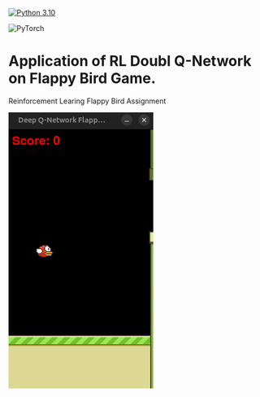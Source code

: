 [![Python 3.10](https://img.shields.io/badge/python-3.10-blue.svg)](https://www.python.org/downloads/release/python-360/)    

![PyTorch](https://img.shields.io/badge/PyTorch-%23EE4C2C.svg?style=for-the-badge&logo=PyTorch&logoColor=white)


# Application of RL Doubl Q-Network on Flappy Bird Game.
Reinforcement Learing Flappy Bird Assignment

[![Watch the video](https://github.com/Xritsos/Flappy-RL/blob/main/videos/thubnail.png)](https://github.com/Xritsos/Flappy-RL/blob/main/videos/23.avi)
